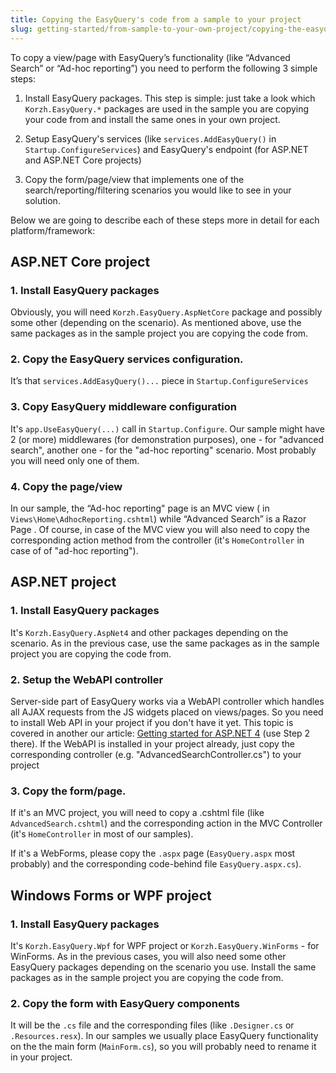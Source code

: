 ```yaml
---
title: Copying the EasyQuery's code from a sample to your project
slug: getting-started/from-sample-to-your-own-project/copying-the-easyquerys-code-from-sample-to-your-project
---
```


To copy a view/page with EasyQuery’s functionality (like “Advanced Search” or “Ad-hoc reporting”) you need to perform the following 3 simple steps:

1. Install EasyQuery packages. This step is simple: just take a look which `Korzh.EasyQuery.*` packages are used in the sample you are copying your code from and install the same ones in your own project.
 
2. Setup EasyQuery's services (like `services.AddEasyQuery()` in `Startup.ConfigureServices`) and EasyQuery's endpoint (for ASP.NET and ASP.NET Core projects)

3. Copy the form/page/view that implements one of the search/reporting/filtering scenarios you would like to see in your solution.


Below we are going to describe each of these steps more in detail for each platform/framework:

## ASP.NET Core project

### 1. Install EasyQuery packages 

Obviously, you will need `Korzh.EasyQuery.AspNetCore` package and possibly some other (depending on the scenario). As mentioned above, use the same packages as in the sample project you are copying the code from.

### 2. Copy the EasyQuery services configuration. 

It’s that `services.AddEasyQuery()...` piece in `Startup.ConfigureServices`

### 3. Copy EasyQuery middleware configuration 

It's `app.UseEasyQuery(...)` call in  `Startup.Configure`. Our sample might have 2 (or more) middlewares (for demonstration purposes), one - for "advanced search", another one - for the "ad-hoc reporting" scenario. Most probably you will need only one of them.

### 4. Copy the page/view

In our sample, the “Ad-hoc reporting" page is an MVC view ( in `Views\Home\AdhocReporting.cshtml`) while “Advanced Search” is a Razor Page . Of course, in case of the MVC view you will also need to copy the corresponding action method from the controller (it's `HomeController` in case of of "ad-hoc reporting"). 


## ASP.NET project

### 1. Install EasyQuery packages

It's `Korzh.EasyQuery.AspNet4` and other packages depending on the scenario. As in the previous case, use the same packages as in the sample project you are copying the code from.

### 2. Setup the WebAPI controller

Server-side part of EasyQuery works via a WebAPI controller which handles all AJAX requests from the JS widgets placed on views/pages. So you need to install Web API in your project if you don't have it yet. This topic is covered in another our article: [Getting started for ASP.NET 4](//easyquery/docs/getting-started/asp-net-4-mvc-or-webforms) (use Step 2 there). If the WebAPI is installed in your project already, just copy the corresponding controller (e.g. "AdvancedSearchController.cs") to your project

### 3. Copy the form/page.

If it's an MVC project, you will need to copy a .cshtml file (like `AdvancedSearch.cshtml`) and the corresponding action in the MVC Controller (it's `HomeController` in most of our samples).

If it's a WebForms, please copy the `.aspx` page (`EasyQuery.aspx` most probably) and the corresponding code-behind file  `EasyQuery.aspx.cs`).


## Windows Forms or WPF project

### 1. Install EasyQuery packages

It's `Korzh.EasyQuery.Wpf` for WPF project or `Korzh.EasyQuery.WinForms` - for WinForms.  As in the previous cases, you will also need some other EasyQuery packages depending on the scenario you use. Install the same packages as in the sample project you are copying the code from.

### 2. Copy the form with EasyQuery components

It will be the `.cs` file and the corresponding files (like `.Designer.cs` or `.Resources.resx`). In our samples we usually place EasyQuery functionality on the  the main form (`MainForm.cs`), so you will probably need to rename it in your project.